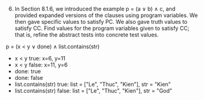 ﻿


6. In Section 8.1.6, we introduced the example p = (a ∨ b) ∧ c, and provided expanded versions of the clauses using program variables. We then gave specific values to satisfy PC. We also gave truth values to satisfy CC. Find values for the program variables given to satisfy CC; that is, refine the abstract tests into concrete test values.

p = (x < y ∨ done) ∧ list.contains(str)
* x < y true: x=6, y=11
* x < y false: x=11, y=6
* done: true
* done: false
* list.contains(str) true: list = ["Le", "Thuc", "Kien"], str = "Kien"
* list.contains(str) false: list = ["Le", "Thuc", "Kien"], str = "God"
